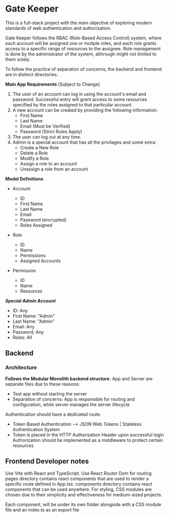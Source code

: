 # Gate Keeper

This is a full-stack project with the main objective of exploring modern standards of web authentication and authorization.

Gate Keeper follows the RBAC (Role-Based Access Control) system, where each account will be assigned one or multple roles, and each role grants access to a specific range of resources to the assignee. Role management is done by the administrator of the system, althrough might not limited to them solely.

To follow the practice of separation of concerns, the backend and frontend are in distinct directories.

**Main App Requirements** [Subject to Change]

1. The user of an account can log in using the account's email and password. Successful entry will grant access to some resources specified by the roles assigned to that particular account.
2. A new account can be created by providing the following information:
   - First Name
   - Last Name
   - Email (Must be Verified)
   - Password (Strict Rules Apply)
3. The user can log out at any time.
4. Admin is a special account that has all the privilages and some extra:
   - Create a New Role
   - Delete a Role
   - Modify a Role
   - Assign a role to an account
   - Unassign a role from an account

**Model Definitions**

- Account

  - ID
  - First Name
  - Last Name
  - Email
  - Password (encrypted)
  - Roles Assigned

- Role

  - ID
  - Name
  - Permissions
  - Assigned Accounts

- Permission
  - ID
  - Name
  - Resources

**_Special Admin Account_**

- ID: Any
- First Name: "Admin"
- Last Name: "Admin"
- Email: Any
- Password: Any
- Roles: All

## Backend

### Architecture

**Follows the Modular Monolith backend structure.**
App and Server are separate files due to these reasons:

- Test app without starting the server
- Separation of concerns: App is responsible for routing and configuration, while server manages the server lifecycle

Authentication should have a dedicated route.

- Token Based Authentication --> JSON Web Tokens | Stateless Authentication System
- Token is placed in the HTTP Authorization Header upon successful login
  Authorization should be implemented as a middleware to protect certain resources

## Frontend Developer notes

Use Vite with React and TypeScript.
Use React Router Dom for routing.
pages directory contains react components that are used to render a specific route defined in App.tsx.
components directory contains react components that can be used anywhere.
For styling, CSS modules are chosen due to their simplicity and effectiveness for medium-sized projects.

Each component, will be under its own folder alongside with a CSS module file and an index.ts as an export file
